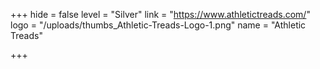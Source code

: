 +++
hide = false
level = "Silver"
link = "https://www.athletictreads.com/"
logo = "/uploads/thumbs_Athletic-Treads-Logo-1.png"
name = "Athletic Treads"

+++
